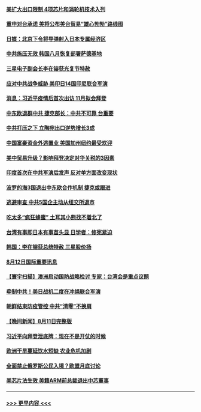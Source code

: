 #### [美扩大出口限制 4项芯片和涡轮机技术入列](../pages/prog202/a103501093.md?t=08130751) 
#### [重申对台承诺 美将公布美台贸易“雄心勃勃”路线图](../pages/prog202/a103501052.md?t=08130751) 
#### [日媒：北京下令将导弹射入日本专属经济区](../pages/prog202/a103501055.md?t=08130751) 
#### [中共施压无效 韩国八月恢复部署萨德基地](../pages/prog202/a103500962.md?t=08130751) 
#### [三星电子副会长李在镕获光复节特赦](../pages/prog202/a103500959.md?t=08130751) 
#### [应对中共战争威胁 美印日14国印尼联合军演](../pages/prog202/a103500987.md?t=08130751) 
#### [消息：习近平疫情后首次出访 11月拟会拜登](../pages/prog202/a103500933.md?t=08130751) 
#### [中东欧退群中共 捷克部长：中共不可靠 台重要](../pages/prog202/a103500970.md?t=08130751) 
#### [中共打压之下 立陶宛出口逆势增长3成](../pages/prog202/a103500943.md?t=08130751) 
#### [中国富豪资金外逃置业 美国加州纽约最受欢迎](../pages/prog202/a103500922.md?t=08130751) 
#### [美中贸易升级？影响拜登决定对华关税的3因素](../pages/prog202/a103500838.md?t=08130751) 
#### [印度首次在中共军演后发声 反对单方面改变现状](../pages/prog202/a103500809.md?t=08130751) 
#### [波罗的海3国退出中东欧合作机制 捷克或跟进](../pages/prog202/a103500787.md?t=08130751) 
#### [逃避审查 中共5国企主动从纽交所退市](../pages/prog202/a103500782.md?t=08130751) 
#### [吃太多“疯狂蜂蜜” 土耳其小熊找不着北了](../pages/prog202/a103500697.md?t=08130751) 
#### [台湾有事即日本有事苗头显 日学者：修宪紧迫](../pages/prog202/a103500680.md?t=08130751) 
#### [韩国：李在镕获总统特赦 三星股价扬](../pages/prog202/a103500667.md?t=08130751) 
#### [8月12日国际重要讯息](../pages/prog202/a103500665.md?t=08130751) 
#### [【寰宇扫描】澳洲启动国防战略检讨 专家：台湾会是重点议题](../pages/prog202/a103500518.md?t=08130751) 
#### [牵制中共！美日战机二度在冲绳联合军演](../pages/prog202/a103500509.md?t=08130751) 
#### [朝鲜结束防疫管控 中共“清零”不换肩](../pages/prog202/a103500499.md?t=08130751) 
#### [【晚间新闻】8月11日完整版](../pages/prog202/a103500478.md?t=08130751) 
#### [习近平向拜登泄底牌：现在不是开仗的时候](../pages/prog202/a103500450.md?t=08130751) 
#### [欧洲干旱蔓延饮水短缺 农业危机加剧](../pages/prog202/a103500332.md?t=08130751) 
#### [全面禁止俄罗斯公民入境？欧盟月底讨论](../pages/prog202/a103500354.md?t=08130751) 
#### [美芯片法生效 美籍ARM前总裁退出中芯董事](../pages/prog202/a103500190.md?t=08130751) 

----
#### [ >>> 更早内容 <<< ](../indexes/prog202-earlier.md)
